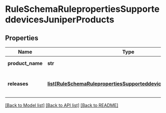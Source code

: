 # RuleSchemaRulepropertiesSupporteddevicesJuniperProducts

## Properties
Name | Type | Description | Notes
------------ | ------------- | ------------- | -------------
**product_name** | **str** | Product name | 
**releases** | [**list[RuleSchemaRulepropertiesSupporteddevicesJuniperReleases]**](RuleSchemaRulepropertiesSupporteddevicesJuniperReleases.md) | Release information for the products | [optional] 

[[Back to Model list]](../README.md#documentation-for-models) [[Back to API list]](../README.md#documentation-for-api-endpoints) [[Back to README]](../README.md)


